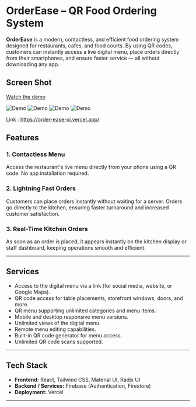 # OrderEase – QR Food Ordering System

**OrderEase** is a modern, contactless, and efficient food ordering system designed for restaurants, cafes, and food courts. By using QR codes, customers can instantly access a live digital menu, place orders directly from their smartphones, and ensure faster service — all without downloading any app.

## Screen Shot

[Watch the demo](https://res.cloudinary.com/dartdvch1/image/upload/v1748194332/Workflows_vwfj11.gif)


![Demo](https://res.cloudinary.com/dartdvch1/image/upload/v1748193011/Web_Photo_Editor_1_ufbke4.jpg)
![Demo](https://res.cloudinary.com/dartdvch1/image/upload/v1748180616/screenzy-1748088920667_jswcj0.png)
![Demo](https://res.cloudinary.com/dartdvch1/image/upload/v1748193203/screenzy-1748193187216_cf4bjk.png)
![Demo](https://res.cloudinary.com/dartdvch1/image/upload/v1748193303/screenzy-1748193294730_tsztcg.png)


Link : https://order-ease-xi.vercel.app/

## Features

### 1. Contactless Menu  
Access the restaurant's live menu directly from your phone using a QR code. No app installation required.

### 2. Lightning Fast Orders  
Customers can place orders instantly without waiting for a server. Orders go directly to the kitchen, ensuring faster turnaround and increased customer satisfaction.

### 3. Real-Time Kitchen Orders  
As soon as an order is placed, it appears instantly on the kitchen display or staff dashboard, keeping operations smooth and efficient.

---

## Services

- Access to the digital menu via a link (for social media, website, or Google Maps).
- QR code access for table placements, storefront windows, doors, and more.
- QR menu supporting unlimited categories and menu items.
- Mobile and desktop responsive menu versions.
- Unlimited views of the digital menu.
- Remote menu editing capabilities.
- Built-in QR code generator for menu access.
- Unlimited QR code scans supported.

---

## Tech Stack

- **Frontend:** React, Tailwind CSS, Material UI, Radix UI  
- **Backend / Services:** Firebase (Authentication, Firestore)  
- **Deployment:** Vercel  

---


